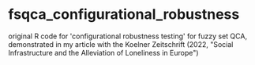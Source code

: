 # fsqca_configurational_robustness
original R code for 'configurational robustness testing' for fuzzy set QCA, demonstrated in my article with the Koelner Zeitschrift (2022, "Social Infrastructure and the Alleviation of Loneliness in Europe")
